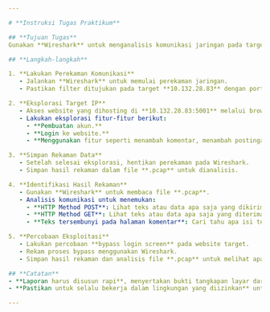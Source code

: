 ```yaml
---

# **Instruksi Tugas Praktikum**

## **Tujuan Tugas**
Gunakan **Wireshark** untuk menganalisis komunikasi jaringan pada target **10.132.28.83:5001**, mengeksplorasi fitur website, dan mengidentifikasi potensi eksploitasi berdasarkan rekaman data komunikasi.

## **Langkah-langkah**

1. **Lakukan Perekaman Komunikasi**
   - Jalankan **Wireshark** untuk memulai perekaman jaringan.  
   - Pastikan filter ditujukan pada target **10.132.28.83** dengan port **5001**.

2. **Eksplorasi Target IP**
   - Akses website yang dihosting di **10.132.28.83:5001** melalui browser.  
   - Lakukan eksplorasi fitur-fitur berikut:
     - **Pembuatan akun.**
     - **Login ke website.**
     - **Menggunakan fitur seperti menambah komentar, menambah postingan, atau fitur lainnya yang tersedia.**

3. **Simpan Rekaman Data**
   - Setelah selesai eksplorasi, hentikan perekaman pada Wireshark.  
   - Simpan hasil rekaman dalam file **.pcap** untuk dianalisis.

4. **Identifikasi Hasil Rekaman**
   - Gunakan **Wireshark** untuk membaca file **.pcap**.  
   - Analisis komunikasi untuk menemukan:
     - **HTTP Method POST**: Lihat teks atau data apa saja yang dikirimkan ke server.
     - **HTTP Method GET**: Lihat teks atau data apa saja yang diterima dari server.
     - **Teks tersembunyi pada halaman komentar**: Cari tahu apa isi teks tersebut.

5. **Percobaan Eksploitasi**
   - Lakukan percobaan **bypass login screen** pada website target.  
   - Rekam proses bypass menggunakan Wireshark.  
   - Simpan hasil rekaman dan analisis file **.pcap** untuk melihat apakah **query eksploitasi** yang digunakan ikut terekam.

## **Catatan**
- **Laporan harus disusun rapi**, menyertakan bukti tangkapan layar dari proses eksplorasi dan analisis.  
- **Pastikan untuk selalu bekerja dalam lingkungan yang diizinkan** untuk mencegah pelanggaran etika.

---
```

